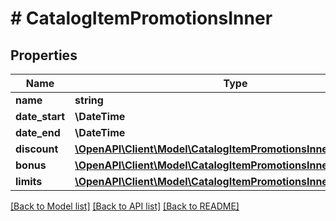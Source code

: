 # # CatalogItemPromotionsInner

## Properties

Name | Type | Description | Notes
------------ | ------------- | ------------- | -------------
**name** | **string** |  | [optional]
**date_start** | **\DateTime** |  | [optional]
**date_end** | **\DateTime** |  | [optional]
**discount** | [**\OpenAPI\Client\Model\CatalogItemPromotionsInnerDiscount**](CatalogItemPromotionsInnerDiscount.md) |  | [optional]
**bonus** | [**\OpenAPI\Client\Model\CatalogItemPromotionsInnerBonusInner[]**](CatalogItemPromotionsInnerBonusInner.md) |  | [optional]
**limits** | [**\OpenAPI\Client\Model\CatalogItemPromotionsInnerLimits**](CatalogItemPromotionsInnerLimits.md) |  | [optional]

[[Back to Model list]](../../README.md#models) [[Back to API list]](../../README.md#endpoints) [[Back to README]](../../README.md)
